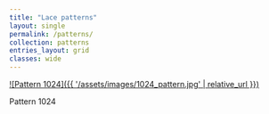 ```yaml
---
title: "Lace patterns"
layout: single
permalink: /patterns/
collection: patterns
entries_layout: grid
classes: wide
---
```


<div class="patterns-grid">

  [![Pattern 1024]({{ '/assets/images/1024_pattern.jpg' | relative_url }})](/patterns/1024/)
  <p>Pattern 1024</p>

</div>
